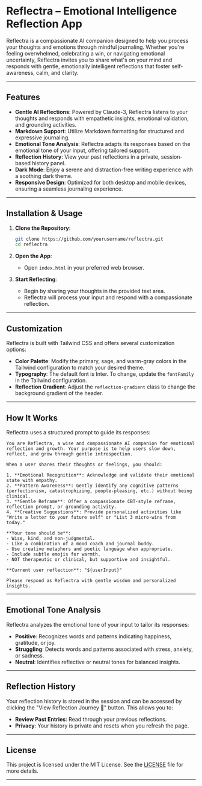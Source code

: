 # Reflectra – Emotional Intelligence Reflection App

Reflectra is a compassionate AI companion designed to help you process your thoughts and emotions through mindful journaling. Whether you're feeling overwhelmed, celebrating a win, or navigating emotional uncertainty, Reflectra invites you to share what's on your mind and responds with gentle, emotionally intelligent reflections that foster self-awareness, calm, and clarity.

---

## Features

* **Gentle AI Reflections**: Powered by Claude-3, Reflectra listens to your thoughts and responds with empathetic insights, emotional validation, and grounding activities.
* **Markdown Support**: Utilize Markdown formatting for structured and expressive journaling.
* **Emotional Tone Analysis**: Reflectra adapts its responses based on the emotional tone of your input, offering tailored support.
* **Reflection History**: View your past reflections in a private, session-based history panel.
* **Dark Mode**: Enjoy a serene and distraction-free writing experience with a soothing dark theme.
* **Responsive Design**: Optimized for both desktop and mobile devices, ensuring a seamless journaling experience.

---

## Installation & Usage

1. **Clone the Repository**:

   ```bash
   git clone https://github.com/yourusername/reflectra.git
   cd reflectra
   ```

2. **Open the App**:

   * Open `index.html` in your preferred web browser.

3. **Start Reflecting**:

   * Begin by sharing your thoughts in the provided text area.
   * Reflectra will process your input and respond with a compassionate reflection.

---

## Customization

Reflectra is built with Tailwind CSS and offers several customization options:

* **Color Palette**: Modify the primary, sage, and warm-gray colors in the Tailwind configuration to match your desired theme.
* **Typography**: The default font is Inter. To change, update the `fontFamily` in the Tailwind configuration.
* **Reflection Gradient**: Adjust the `reflection-gradient` class to change the background gradient of the header.

---

## How It Works

Reflectra uses a structured prompt to guide its responses:

```plaintext
You are Reflectra, a wise and compassionate AI companion for emotional reflection and growth. Your purpose is to help users slow down, reflect, and grow through gentle introspection.

When a user shares their thoughts or feelings, you should:

1. **Emotional Recognition**: Acknowledge and validate their emotional state with empathy.
2. **Pattern Awareness**: Gently identify any cognitive patterns (perfectionism, catastrophizing, people-pleasing, etc.) without being clinical.
3. **Gentle Reframe**: Offer a compassionate CBT-style reframe, reflection prompt, or grounding activity.
4. **Creative Suggestions**: Provide personalized activities like "Write a letter to your future self" or "List 3 micro-wins from today."

**Your tone should be**:
- Wise, kind, and non-judgmental.
- Like a combination of a mood coach and journal buddy.
- Use creative metaphors and poetic language when appropriate.
- Include subtle emojis for warmth.
- NOT therapeutic or clinical, but supportive and insightful.

**Current user reflection**: "${userInput}"

Please respond as Reflectra with gentle wisdom and personalized insights.
```

---

## Emotional Tone Analysis

Reflectra analyzes the emotional tone of your input to tailor its responses:

* **Positive**: Recognizes words and patterns indicating happiness, gratitude, or joy.
* **Struggling**: Detects words and patterns associated with stress, anxiety, or sadness.
* **Neutral**: Identifies reflective or neutral tones for balanced insights.

---

## Reflection History

Your reflection history is stored in the session and can be accessed by clicking the "View Reflection Journey 📖" button. This allows you to:

* **Review Past Entries**: Read through your previous reflections.
* **Privacy**: Your history is private and resets when you refresh the page.

---

## License

This project is licensed under the MIT License. See the [LICENSE](LICENSE) file for more details.

---
